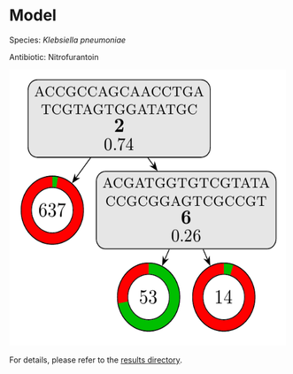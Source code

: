 
# Model

Species: *Klebsiella pneumoniae*

Antibiotic: Nitrofurantoin

<a href="./model.pdf"><img src="./model.png" width=500 height=500 /></a>

For details, please refer to the [results directory](../../../../../results/cart_b/klebsiella%20pneumoniae/nitrofurantoin/repeat_7/).


